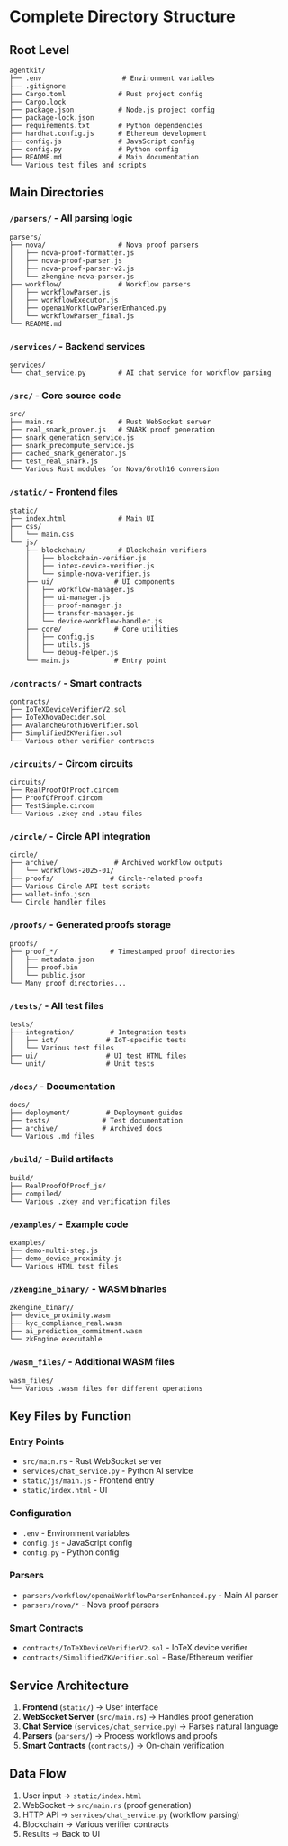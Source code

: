 # Complete Directory Structure

## Root Level
```
agentkit/
├── .env                    # Environment variables
├── .gitignore             
├── Cargo.toml             # Rust project config
├── Cargo.lock
├── package.json           # Node.js project config
├── package-lock.json
├── requirements.txt       # Python dependencies
├── hardhat.config.js      # Ethereum development
├── config.js              # JavaScript config
├── config.py              # Python config
├── README.md              # Main documentation
└── Various test files and scripts
```

## Main Directories

### `/parsers/` - All parsing logic
```
parsers/
├── nova/                  # Nova proof parsers
│   ├── nova-proof-formatter.js
│   ├── nova-proof-parser.js
│   ├── nova-proof-parser-v2.js
│   └── zkengine-nova-parser.js
├── workflow/              # Workflow parsers
│   ├── workflowParser.js
│   ├── workflowExecutor.js
│   ├── openaiWorkflowParserEnhanced.py
│   └── workflowParser_final.js
└── README.md
```

### `/services/` - Backend services
```
services/
└── chat_service.py        # AI chat service for workflow parsing
```

### `/src/` - Core source code
```
src/
├── main.rs                # Rust WebSocket server
├── real_snark_prover.js   # SNARK proof generation
├── snark_generation_service.js
├── snark_precompute_service.js
├── cached_snark_generator.js
├── test_real_snark.js
└── Various Rust modules for Nova/Groth16 conversion
```

### `/static/` - Frontend files
```
static/
├── index.html             # Main UI
├── css/
│   └── main.css
└── js/
    ├── blockchain/        # Blockchain verifiers
    │   ├── blockchain-verifier.js
    │   ├── iotex-device-verifier.js
    │   └── simple-nova-verifier.js
    ├── ui/               # UI components
    │   ├── workflow-manager.js
    │   ├── ui-manager.js
    │   ├── proof-manager.js
    │   ├── transfer-manager.js
    │   └── device-workflow-handler.js
    ├── core/             # Core utilities
    │   ├── config.js
    │   ├── utils.js
    │   └── debug-helper.js
    └── main.js           # Entry point
```

### `/contracts/` - Smart contracts
```
contracts/
├── IoTeXDeviceVerifierV2.sol
├── IoTeXNovaDecider.sol
├── AvalancheGroth16Verifier.sol
├── SimplifiedZKVerifier.sol
└── Various other verifier contracts
```

### `/circuits/` - Circom circuits
```
circuits/
├── RealProofOfProof.circom
├── ProofOfProof.circom
├── TestSimple.circom
└── Various .zkey and .ptau files
```

### `/circle/` - Circle API integration
```
circle/
├── archive/              # Archived workflow outputs
│   └── workflows-2025-01/
├── proofs/              # Circle-related proofs
├── Various Circle API test scripts
├── wallet-info.json
└── Circle handler files
```

### `/proofs/` - Generated proofs storage
```
proofs/
├── proof_*/             # Timestamped proof directories
│   ├── metadata.json
│   ├── proof.bin
│   └── public.json
└── Many proof directories...
```

### `/tests/` - All test files
```
tests/
├── integration/         # Integration tests
│   ├── iot/            # IoT-specific tests
│   └── Various test files
├── ui/                 # UI test HTML files
└── unit/               # Unit tests
```

### `/docs/` - Documentation
```
docs/
├── deployment/         # Deployment guides
├── tests/             # Test documentation
├── archive/           # Archived docs
└── Various .md files
```

### `/build/` - Build artifacts
```
build/
├── RealProofOfProof_js/
├── compiled/
└── Various .zkey and verification files
```

### `/examples/` - Example code
```
examples/
├── demo-multi-step.js
├── demo_device_proximity.js
└── Various HTML test files
```

### `/zkengine_binary/` - WASM binaries
```
zkengine_binary/
├── device_proximity.wasm
├── kyc_compliance_real.wasm
├── ai_prediction_commitment.wasm
└── zkEngine executable
```

### `/wasm_files/` - Additional WASM files
```
wasm_files/
└── Various .wasm files for different operations
```

## Key Files by Function

### Entry Points
- `src/main.rs` - Rust WebSocket server
- `services/chat_service.py` - Python AI service
- `static/js/main.js` - Frontend entry
- `static/index.html` - UI

### Configuration
- `.env` - Environment variables
- `config.js` - JavaScript config
- `config.py` - Python config

### Parsers
- `parsers/workflow/openaiWorkflowParserEnhanced.py` - Main AI parser
- `parsers/nova/*` - Nova proof parsers

### Smart Contracts
- `contracts/IoTeXDeviceVerifierV2.sol` - IoTeX device verifier
- `contracts/SimplifiedZKVerifier.sol` - Base/Ethereum verifier

## Service Architecture

1. **Frontend** (`static/`) → User interface
2. **WebSocket Server** (`src/main.rs`) → Handles proof generation
3. **Chat Service** (`services/chat_service.py`) → Parses natural language
4. **Parsers** (`parsers/`) → Process workflows and proofs
5. **Smart Contracts** (`contracts/`) → On-chain verification

## Data Flow

1. User input → `static/index.html`
2. WebSocket → `src/main.rs` (proof generation)
3. HTTP API → `services/chat_service.py` (workflow parsing)
4. Blockchain → Various verifier contracts
5. Results → Back to UI